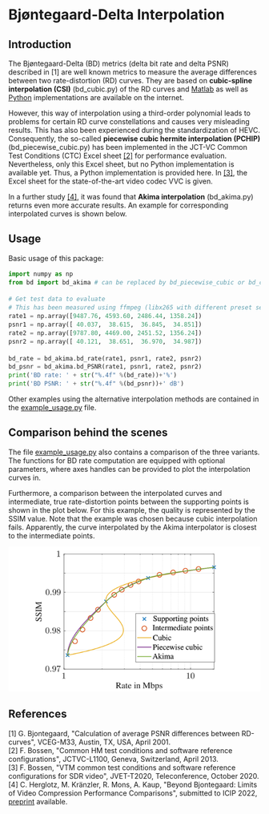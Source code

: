 # Bjøntegaard-Delta Interpolation
## Introduction
The Bjøntegaard-Delta (BD) metrics (delta bit rate and delta PSNR) described in [1]
are well known metrics to measure the
average differences between two rate-distortion (RD) curves. They are based on **cubic-spline interpolation (CSI)** (bd_cubic.py)
of the RD curves and [Matlab](https://www.mathworks.com/matlabcentral/fileexchange/41749-bjontegaard-metric-calculation-bd-psnr) 
as well as [Python](https://github.com/google/compare-codecs/blob/master/lib/visual_metrics.py) implementations are available on the internet.

However, this way of interpolation using a third-order polynomial leads to
problems for certain RD curve constellations and causes very misleading results.
This has also been experienced during the standardization of HEVC. Consequently, 
the so-called **piecewise cubic hermite interpolation (PCHIP)** (bd_piecewise_cubic.py) has been implemented in the JCT-VC Common Test Conditions (CTC) Excel 
sheet [[2]](http://phenix.int-evry.fr/jct/doc_end_user/documents/12_Geneva/wg11/JCTVC-L1100-v1.zip) for performance evaluation.
Nevertheless, only this Excel sheet, but no Python implementation is available yet. Thus, a Python implementation is provided here. In [[3]](https://jvet-experts.org/doc_end_user/documents/20_Teleconference/wg11/JVET-T2010-v2.zip), the Excel sheet for the state-of-the-art video codec VVC is given.

In a further study [[4]](https://doi.org/10.48550/arXiv.2202.12565), it was found that **Akima interpolation** (bd_akima.py) returns even more accurate results. An example for corresponding interpolated curves is shown below. 


## Usage
Basic usage of this package:
```python
import numpy as np
from bd import bd_akima # can be replaced by bd_piecewise_cubic or bd_cubic

# Get test data to evaluate
# This has been measured using ffmpeg (libx265 with different preset settings).
rate1 = np.array([9487.76, 4593.60, 2486.44, 1358.24])
psnr1 = np.array([ 40.037,  38.615,  36.845,  34.851])
rate2 = np.array([9787.80, 4469.00, 2451.52, 1356.24])
psnr2 = np.array([ 40.121,  38.651,  36.970,  34.987])

bd_rate = bd_akima.bd_rate(rate1, psnr1, rate2, psnr2)
bd_psnr = bd_akima.bd_PSNR(rate1, psnr1, rate2, psnr2)
print('BD rate: ' + str("%.4f" %(bd_rate))+'%')
print('BD PSNR: ' + str("%.4f" %(bd_psnr))+' dB')
```
Other examples using the alternative interpolation methods are contained in the [example_usage.py](example_usage.py) file.


## Comparison behind the scenes
The file [example_usage.py](example_usage.py) also contains a comparison of the three variants.
The functions for BD rate computation are equipped with optional parameters, 
where axes handles can be provided to plot the interpolation curves in.

Furthermore, a comparison between the interpolated curves and intermediate, true rate-distortion points between the supporting points is shown in the plot below. 
For this example, the quality is represented by the SSIM value. Note that the example was chosen because cubic interpolation fails. Apparently, the curve interpolated by the Akima interpolator is closest to the intermediate points. 

![Measured data](doc/interpolated_curves.png)

## References
[1] G. Bjontegaard, "Calculation of average PSNR differences between RD-curves", VCEG-M33, Austin, TX, USA, April 2001. <br/>
[2] F. Bossen, "Common HM test conditions and software reference configurations", JCTVC-L1100, Geneva, Switzerland, April 2013. <br/>
[3] F. Bossen, "VTM common test conditions and software reference configurations for SDR video", JVET-T2020, Teleconference, October 2020. <br/>
[4] C. Herglotz, M. Kränzler, R. Mons, A. Kaup, "Beyond Bjontegaard: Limits of Video Compression Performance Comparisons", submitted to ICIP 2022, [preprint](https://doi.org/10.48550/arXiv.2202.12565) available. <br/>
